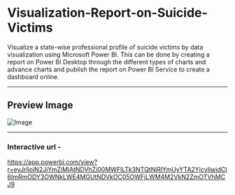 # Visualization-Report-on-Suicide-Victims
Visualize a state-wise professional profile of suicide victims by data visualization using Microsoft Power BI. This can be done by creating a report on Power BI Desktop through the different types of charts and advance charts and publish the report on Power BI Service to create a dashboard online.

---
## Preview Image

![Image](https://github.com/user-attachments/assets/6dd07208-9ee2-415b-874a-da884b69abfa)

---

### Interactive url -

https://app.powerbi.com/view?r=eyJrIjoiN2JiYmZiMjAtNDVhZi00MWFlLTk3NTQtNjRlYmUyYTA2YjcyIiwidCI6ImRmODY3OWNkLWE4MGUtNDVkOC05OWFjLWM4M2VkN2ZmOTVhMCJ9
